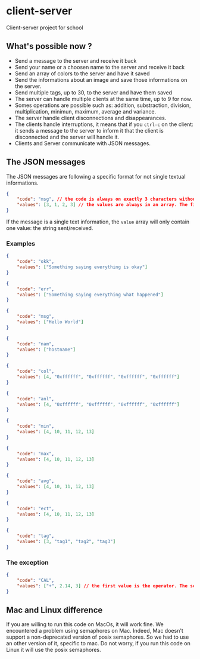 # client-server
Client-server project for school

## What's possible now ? 
- Send a message to the server and receive it back
- Send your name or a choosen name to the server and receive it back
- Send an array of colors to the server and have it saved
- Send the informations about an image and save those informations on the server.
- Send multiple tags, up to 30, to the server and have them saved
- The server can handle multiple clients at the same time, up to 9 for now.
- Somes operations are possible such as: addition, substraction, division, multiplication, minimun, maximum, average and variance. 
- The server handle client disconnections and disappearances.
- The clients handle interruptions, it means that if you `ctrl-c` on the client: it sends a message to the server to inform it that the client is disconnected and the server will handle it.
- Clients and Server communicate with JSON messages. 

## The JSON messages
The JSON messages are following a specific format for not single textual informations.
```JSON
{
    "code": "msg", // the code is always on exactly 3 characters without capital letters
    "values": [3, 1, 2, 3] // the values are always in an array. The first value MUST be the number of values that will be sent. The only exception is the 'cal' code. 
}
```
If the message is a single text information, the `value` array will only contain one value: the string sent/received.
### Examples
```JSON
{
    "code": "okk",
    "values": ["Something saying everything is okay"]
}
```
```JSON
{
    "code": "err",
    "values": ["Something saying everything what happened"]
}
```
```JSON
{
    "code": "msg",
    "values": ["Hello World"]
}
```
```JSON
{
    "code": "nam",
    "values": ["hostname"]
}
```
```JSON
{
    "code": "col",
    "values": [4, "0xffffff", "0xffffff", "0xffffff", "0xffffff"]
}
```
```JSON
{
    "code": "anl",
    "values": [4, "0xffffff", "0xffffff", "0xffffff", "0xffffff"]
}
```
```JSON
{
    "code": "min",
    "values": [4, 10, 11, 12, 13]
}
```
```JSON
{
    "code": "max",
    "values": [4, 10, 11, 12, 13]
}
```
```JSON
{
    "code": "avg",
    "values": [4, 10, 11, 12, 13]
}
```
```JSON
{
    "code": "ect",
    "values": [4, 10, 11, 12, 13]
}
```
```JSON
{
    "code": "tag",
    "values": [3, "tag1", "tag2", "tag3"]
}
```
### The exception
```JSON
{
    "code": "CAL",
    "values": ["+", 2.14, 3] // the first value is the operator. The second and third values are the numbers to operate on.
}
```

## Mac and Linux difference
If you are willing to run this code on MacOs, it will work fine. We encountered a problem using semaphores on Mac. Indeed, Mac doesn't support a non-deprecated version of posix semaphores. So we had to use an other version of it, specific to mac.
Do not worry, if you run this code on Linux it will use the posix semaphores.